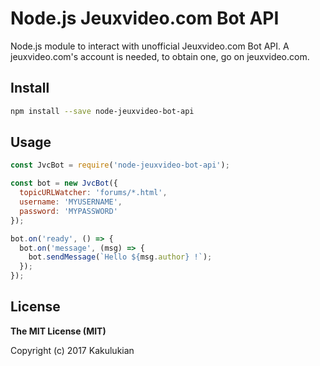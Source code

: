 # Node.js Jeuxvideo.com Bot API

Node.js module to interact with unofficial Jeuxvideo.com Bot API. A jeuxvideo.com's account is needed, to obtain one, go on jeuxvideo.com.

## Install

```bash
npm install --save node-jeuxvideo-bot-api
```

## Usage

```js
const JvcBot = require('node-jeuxvideo-bot-api');

const bot = new JvcBot({
  topicURLWatcher: 'forums/*.html',
  username: 'MYUSERNAME',
  password: 'MYPASSWORD'
});

bot.on('ready', () => {
  bot.on('message', (msg) => {
    bot.sendMessage(`Hello ${msg.author} !`);
  });
});
```

## License

**The MIT License (MIT)**

Copyright (c) 2017 Kakulukian
